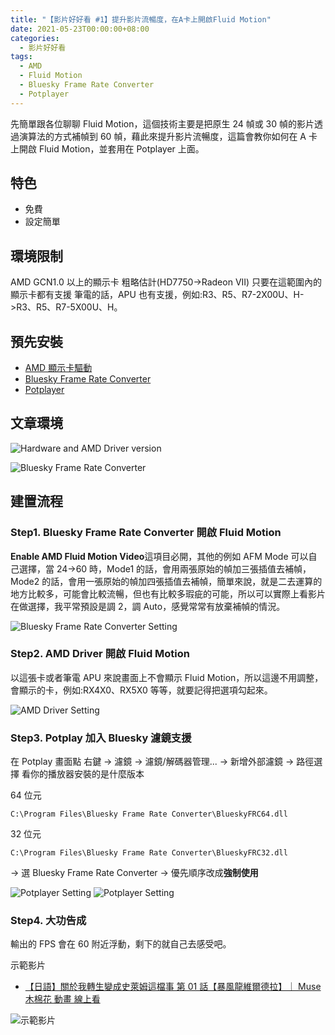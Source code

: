 ```yaml
---
title: "【影片好好看 #1】提升影片流暢度，在A卡上開啟Fluid Motion"
date: 2021-05-23T00:00:00+08:00
categories:
  - 影片好好看
tags:
  - AMD
  - Fluid Motion
  - Bluesky Frame Rate Converter
  - Potplayer
---
```


先簡單跟各位聊聊 Fluid Motion，這個技術主要是把原生 24 幀或 30 幀的影片透過演算法的方式補幀到 60 幀，藉此來提升影片流暢度，這篇會教你如何在 A 卡上開啟 Fluid Motion，並套用在 Potplayer 上面。

## 特色

- 免費
- 設定簡單

## 環境限制

AMD GCN1.0 以上的顯示卡 粗略估計(HD7750->Radeon VII)
只要在這範圍內的顯示卡都有支援
筆電的話，APU 也有支援，例如:R3、R5、R7-2X00U、H->R3、R5、R7-5X00U、H。

## 預先安裝

- [AMD 顯示卡驅動](https://www.amd.com/zh-hant/support)
- [Bluesky Frame Rate Converter](https://bluesky-soft.com/en/BlueskyFRC.html)
- [Potplayer](https://potplayer.daum.net/)

## 文章環境

![Hardware and AMD Driver version](/assets/images/post/2021-05-23-Enable-Fluid-motion-with-your-AMD-Card/1.jpg "Hardware and AMD Driver version")

![Bluesky Frame Rate Converter](/assets/images/post/2021-05-23-Enable-Fluid-motion-with-your-AMD-Card/2.jpg "Bluesky Frame Rate Converter")

## 建置流程

### Step1. Bluesky Frame Rate Converter 開啟 Fluid Motion

**Enable AMD Fluid Motion Video**這項目必開，其他的例如 AFM Mode 可以自己選擇，當 24->60 時，Mode1 的話，會用兩張原始的幀加三張插值去補幀，Mode2 的話，會用一張原始的幀加四張插值去補幀，簡單來說，就是二去運算的地方比較多，可能會比較流暢，但也有比較多瑕疵的可能，所以可以實際上看影片在做選擇，我平常預設是調 2，調 Auto，感覺常常有放棄補幀的情況。

![Bluesky Frame Rate Converter Setting](/assets/images/post/2021-05-23-Enable-Fluid-motion-with-your-AMD-Card/3.jpg "Bluesky Frame Rate Converter Setting")

### Step2. AMD Driver 開啟 Fluid Motion

以這張卡或者筆電 APU 來說畫面上不會顯示 Fluid Motion，所以這邊不用調整，會顯示的卡，例如:RX4X0、RX5X0 等等，就要記得把選項勾起來。

![AMD Driver Setting](/assets/images/post/2021-05-23-Enable-Fluid-motion-with-your-AMD-Card/4.jpg "AMD Driver Setting")

### Step3. Potplay 加入 Bluesky 濾鏡支援

在 Potplay 畫面點
右鍵 -> 濾鏡 -> 濾鏡/解碼器管理... -> 新增外部濾鏡 -> 路徑選擇
看你的播放器安裝的是什麼版本

64 位元

```
C:\Program Files\Bluesky Frame Rate Converter\BlueskyFRC64.dll
```

32 位元

```
C:\Program Files\Bluesky Frame Rate Converter\BlueskyFRC32.dll
```

-> 選 Bluesky Frame Rate Converter -> 優先順序改成**強制使用**

![Potplayer Setting](/assets/images/post/2021-05-23-Enable-Fluid-motion-with-your-AMD-Card/5.jpg "Potplayer Setting")
![Potplayer Setting](/assets/images/post/2021-05-23-Enable-Fluid-motion-with-your-AMD-Card/6.jpg "Potplayer Setting")

### Step4. 大功告成

輸出的 FPS 會在 60 附近浮動，剩下的就自己去感受吧。

示範影片

- [【日語】關於我轉生變成史萊姆這檔事 第 01 話【暴風龍維爾德拉】｜ Muse 木棉花 動畫 線上看](https://www.youtube.com/watch?v=gv8fwwHwqJQ&ab_channel=Muse%E6%9C%A8%E6%A3%89%E8%8A%B1-TW)

![示範影片](/assets/images/post/2021-05-23-Enable-Fluid-motion-with-your-AMD-Card/7.jpg "示範影片")
